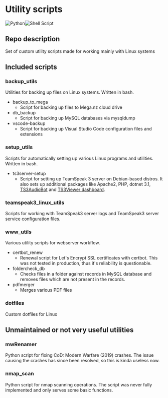 # Utility scripts

<img alt="Python" src="https://img.shields.io/badge/python%20-%2314354C.svg?&style=for-the-badge&logo=python&logoColor=white"/><img alt="Shell Script" src="https://img.shields.io/badge/shell_script%20-%23121011.svg?&style=for-the-badge&logo=gnu-bash&logoColor=white"/>

## Repo description

Set of custom utility scripts made for working mainly with Linux systems

## Included scripts

### backup_utils

Utilities for backing up files on Linux systems. Written in bash.

- backup_to_mega
  - Script for backing up files to Mega.nz cloud drive
- db_backup
  - Script for backing up MySQL databases via mysqldump
- vscode-backup
  - Script for backing up Visual Studio Code configuration files and extensions

### setup_utils

Scripts for automatically setting up various Linux programs and utilities. Written in bash.

- ts3server-setup
  - Script for setting up TeamSpeak 3 server on Debian-based distros. It also sets up additional packages like Apache2, PHP, dotnet 3.1, [TS3AudioBot](https://github.com/Splamy/TS3AudioBot) and [TS3Viewer dashboard](https://github.com/Loupeznik/ts3viewer-php).

### teamspeak3_linux_utils

Scripts for working with TeamSpeak3 server logs and TeamSpeak3 server service configuration files.

### www_utils

Various utility scripts for webserver workflow.

- certbot_renew
  - Renewal script for Let's Encrypt SSL certificates with certbot. This was not tested in production, thus it's reliability is questionable.
- foldercheck_db
  - Checks files in a folder against records in MySQL database and removes files which are not present in the records.
- pdfmerger
  - Merges various PDF files

### dotfiles

Custom dotfiles for Linux

## Unmaintained or not very useful utilities


### mwRenamer

Python script for fixing CoD: Modern Warfare (2019) crashes. The issue causing the crashes has since been resolved, so this is kinda useless now.

### nmap_scan

Python script for nmap scanning operations. The script was never fully implemented and only serves some basic functions.
